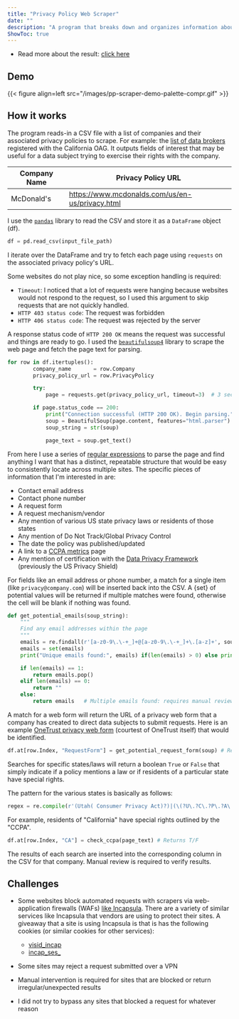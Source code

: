 ```yaml
---
title: "Privacy Policy Web Scraper"
date: ""
description: "A program that breaks down and organizes information about privacy policies."
ShowToc: true
---
```


* Read more about the result: [click here](https://coreyst.one/projects/privacy-policy-directory/)

## Demo
{{< figure align=left src="/images/pp-scraper-demo-palette-compr.gif" >}}


## How it works
The program reads-in a CSV file with a list of companies and their associated privacy policies to scrape. For example: the [list of data brokers](https://oag.ca.gov/data-brokers) registered with the California OAG. It outputs fields of interest that may be useful for a data subject trying to exercise their rights with the company.



| Company Name         | Privacy Policy URL |
|--------------|---------|
| McDonald's | https://www.mcdonalds.com/us/en-us/privacy.html   |

I use the [`pandas`](https://pypi.org/project/pandas/) library to read the CSV and store it as a `DataFrame` object (df).


``` python
df = pd.read_csv(input_file_path)
```

I iterate over the DataFrame and try to fetch each page using `requests` on the associated privacy policy's URL. 

Some websites do not play nice, so some exception handling is required:
* `Timeout`: I noticed that a lot of requests were hanging because websites would not respond to the request, so I used this argument to skip requests that are not quickly handled. 
* `HTTP 403 status code`: The request was forbidden
* `HTTP 406 status code`: The request was rejected by the server

A response status code of `HTTP 200 OK` means the request was successful and things are ready to go. I used the [`beautifulsoup4`](https://pypi.org/project/beautifulsoup4/) library to scrape the web page and fetch the page text for parsing.


``` python
for row in df.itertuples():
        company_name       = row.Company
        privacy_policy_url = row.PrivacyPolicy

        try:
            page = requests.get(privacy_policy_url, timeout=3)  # 3 second timeout

        if page.status_code == 200:
            print("Connection successful (HTTP 200 OK). Begin parsing.")
            soup = BeautifulSoup(page.content, features="html.parser")
            soup_string = str(soup)

            page_text = soup.get_text()

```

From here I use a series of [regular expressions](https://developer.mozilla.org/en-US/docs/Web/JavaScript/Guide/Regular_Expressions) to parse the page and find anything I want that has a distinct, repeatable structure that would be easy to consistently locate across multiple sites. The specific pieces of information that I'm interested in are:
* Contact email address
* Contact phone number
* A request form 
* A request mechanism/vendor
* Any mention of various US state privacy laws or residents of those states
* Any mention of Do Not Track/Global Privacy Control
* The date the policy was published/updated
* A link to a [CCPA metrics](https://www.datagrail.io/blog/privacy-trends/cpra-expands-the-ccpas-metrics-reporting-requirements/) page
* Any mention of certification with the [Data Privacy Framework](https://www.dataprivacyframework.gov/s/) (previously the US Privacy Shield)


For fields like an email address or phone number, a match for a single item (like `privacy@company.com`) will be inserted back into the CSV. A {set} of potential values will be returned if multiple matches were found, otherwise the cell will be blank if nothing was found.

``` python
def get_potential_emails(soup_string):
    """
    Find any email addresses within the page
    """
    emails = re.findall(r'[a-z0-9\.\-+_]+@[a-z0-9\.\-+_]+\.[a-z]+', soup_string)
    emails = set(emails)
    print("Unique emails found:", emails) if(len(emails) > 0) else print("Email address not found.")

    if len(emails) == 1:
        return emails.pop()
    elif len(emails) == 0:
        return ""
    else:
        return emails   # Multiple emails found: requires manual review
```

A match for a web form will return the URL of a privacy web form that a company has created to direct data subjects to submit requests. Here is an example [OneTrust privacy web form](https://privacyportal-cdn.onetrust.com/dsarwebform/37bcc497-a196-48f1-a08b-e897b5a77859/08a01c64-41fd-4b4e-9d42-cde44371a422.html) (courtest of OneTrust itself) that would be identified.

``` python
df.at[row.Index, "RequestForm"] = get_potential_request_form(soup) # Returns web form URL
```

Searches for specific states/laws will return a boolean `True` or `False` that simply indicate if a policy mentions a law or if residents of a particular state have special rights. 

The pattern for the various states is basically as follows:
```python
regex = re.compile(r'(Utah( Consumer Privacy Act)?)|(\(?U\.?C\.?P\.?A\.?\)?)')
```

For example, residents of "California" have special rights outlined by the "CCPA".

``` python
df.at[row.Index, "CA"] = check_ccpa(page_text) # Returns T/F
```

The results of each search are inserted into the corresponding column in the CSV for that company. Manual review is required to verify results.


## Challenges
* Some websites block automated requests with scrapers via web-application firewalls (WAFs) [like Incapsula](https://scrapfly.io/blog/how-to-bypass-imperva-incapsula-anti-scraping/). There are a variety of similar services like Incapsula that vendors are using to protect their sites. A giveaway that a site is using Incapsula is that is has the following cookies (or similar cookies for other services):
    * [visid_incap](https://www.cookie.is/visid_incap_)
    * [incap_ses_](https://www.cookie.is/incap_ses_)

* Some sites may reject a request submitted over a VPN
* Manual intervention is required for sites that are blocked or return irregular/unexpected results
* I did not try to bypass any sites that blocked a request for whatever reason